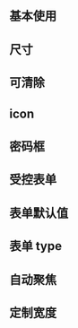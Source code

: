 ## 基本使用

<code src="./document/basic.tsx"></code>

## 尺寸

<code src="./document/size.tsx"></code>

## 可清除

<code src="./document/clear.tsx"></code>

## icon

<code src="./document/icon.tsx"></code>

## 密码框

<code src="./document/password.tsx"></code>

## 受控表单

<code src="./document/control.tsx"></code>

## 表单默认值

<code src="./document/defaultValue.tsx"></code>

## 表单 type

<code src="./document/type.tsx"></code>

## 自动聚焦

<code src="./document/autoFocus.tsx"></code>

## 定制宽度

<code src="./document/width.tsx"></code>
